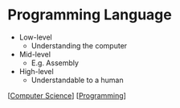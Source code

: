 # Programming Language

- Low-level
  - Understanding the computer
- Mid-level
  - E.g. Assembly
- High-level
  - Understandable to a human

[[Computer Science]] [[Programming]]

[//begin]: # "Autogenerated link references for markdown compatibility"
[Computer Science]: computer-science "Computer Science"
[Programming]: programming "Programming"
[//end]: # "Autogenerated link references"